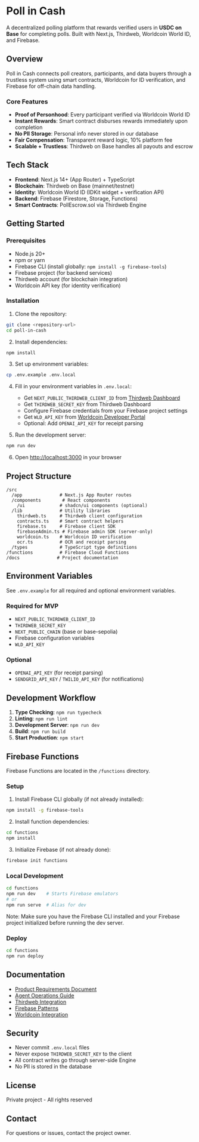 # Poll in Cash

A decentralized polling platform that rewards verified users in **USDC on Base** for completing polls. Built with Next.js, Thirdweb, Worldcoin World ID, and Firebase.

## Overview

Poll in Cash connects poll creators, participants, and data buyers through a trustless system using smart contracts, Worldcoin for ID verification, and Firebase for off-chain data handling.

### Core Features

- **Proof of Personhood**: Every participant verified via Worldcoin World ID
- **Instant Rewards**: Smart contract disburses rewards immediately upon completion
- **No PII Storage**: Personal info never stored in our database
- **Fair Compensation**: Transparent reward logic, 10% platform fee
- **Scalable + Trustless**: Thirdweb on Base handles all payouts and escrow

## Tech Stack

- **Frontend**: Next.js 14+ (App Router) + TypeScript
- **Blockchain**: Thirdweb on Base (mainnet/testnet)
- **Identity**: Worldcoin World ID (IDKit widget + verification API)
- **Backend**: Firebase (Firestore, Storage, Functions)
- **Smart Contracts**: PollEscrow.sol via Thirdweb Engine

## Getting Started

### Prerequisites

- Node.js 20+
- npm or yarn
- Firebase CLI (install globally: `npm install -g firebase-tools`)
- Firebase project (for backend services)
- Thirdweb account (for blockchain integration)
- Worldcoin API key (for identity verification)

### Installation

1. Clone the repository:
```bash
git clone <repository-url>
cd poll-in-cash
```

2. Install dependencies:
```bash
npm install
```

3. Set up environment variables:
```bash
cp .env.example .env.local
```

4. Fill in your environment variables in `.env.local`:
   - Get `NEXT_PUBLIC_THIRDWEB_CLIENT_ID` from [Thirdweb Dashboard](https://thirdweb.com/dashboard)
   - Get `THIRDWEB_SECRET_KEY` from Thirdweb Dashboard
   - Configure Firebase credentials from your Firebase project settings
   - Get `WLD_API_KEY` from [Worldcoin Developer Portal](https://developer.worldcoin.org)
   - Optional: Add `OPENAI_API_KEY` for receipt parsing

5. Run the development server:
```bash
npm run dev
```

6. Open [http://localhost:3000](http://localhost:3000) in your browser

## Project Structure

```
/src
  /app              # Next.js App Router routes
  /components        # React components
    /ui             # shadcn/ui components (optional)
  /lib              # Utility libraries
    thirdweb.ts     # Thirdweb client configuration
    contracts.ts    # Smart contract helpers
    firebase.ts     # Firebase client SDK
    firebaseAdmin.ts # Firebase admin SDK (server-only)
    worldcoin.ts    # Worldcoin ID verification
    ocr.ts          # OCR and receipt parsing
  /types            # TypeScript type definitions
/functions          # Firebase Cloud Functions
/docs              # Project documentation
```

## Environment Variables

See `.env.example` for all required and optional environment variables.

### Required for MVP
- `NEXT_PUBLIC_THIRDWEB_CLIENT_ID`
- `THIRDWEB_SECRET_KEY`
- `NEXT_PUBLIC_CHAIN` (base or base-sepolia)
- Firebase configuration variables
- `WLD_API_KEY`

### Optional
- `OPENAI_API_KEY` (for receipt parsing)
- `SENDGRID_API_KEY` / `TWILIO_API_KEY` (for notifications)

## Development Workflow

1. **Type Checking**: `npm run typecheck`
2. **Linting**: `npm run lint`
3. **Development Server**: `npm run dev`
4. **Build**: `npm run build`
5. **Start Production**: `npm start`

## Firebase Functions

Firebase Functions are located in the `/functions` directory.

### Setup

1. Install Firebase CLI globally (if not already installed):
```bash
npm install -g firebase-tools
```

2. Install function dependencies:
```bash
cd functions
npm install
```

3. Initialize Firebase (if not already done):
```bash
firebase init functions
```

### Local Development

```bash
cd functions
npm run dev    # Starts Firebase emulators
# or
npm run serve  # Alias for dev
```

Note: Make sure you have the Firebase CLI installed and your Firebase project initialized before running the dev server.

### Deploy

```bash
cd functions
npm run deploy
```

## Documentation

- [Product Requirements Document](./docs/PRD_Poll_in_Cash.md)
- [Agent Operations Guide](./docs/AGENT_OPERATIONS.md)
- [Thirdweb Integration](./docs/Thirdweb-Agent.md)
- [Firebase Patterns](./docs/Firebase-Agents.md)
- [Worldcoin Integration](./docs/Worldcoin-Agent.md)

## Security

- Never commit `.env.local` files
- Never expose `THIRDWEB_SECRET_KEY` to the client
- All contract writes go through server-side Engine
- No PII is stored in the database

## License

Private project - All rights reserved

## Contact

For questions or issues, contact the project owner.

